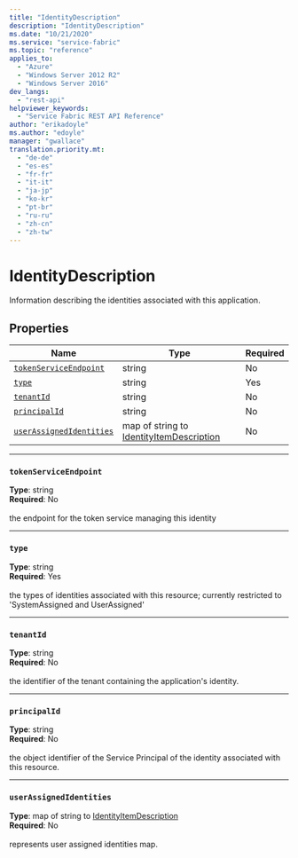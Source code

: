 ```yaml
---
title: "IdentityDescription"
description: "IdentityDescription"
ms.date: "10/21/2020"
ms.service: "service-fabric"
ms.topic: "reference"
applies_to: 
  - "Azure"
  - "Windows Server 2012 R2"
  - "Windows Server 2016"
dev_langs: 
  - "rest-api"
helpviewer_keywords: 
  - "Service Fabric REST API Reference"
author: "erikadoyle"
ms.author: "edoyle"
manager: "gwallace"
translation.priority.mt: 
  - "de-de"
  - "es-es"
  - "fr-fr"
  - "it-it"
  - "ja-jp"
  - "ko-kr"
  - "pt-br"
  - "ru-ru"
  - "zh-cn"
  - "zh-tw"
---
```

# IdentityDescription

Information describing the identities associated with this application.

## Properties
| Name | Type | Required |
| --- | --- | --- |
| [`tokenServiceEndpoint`](#tokenserviceendpoint) | string | No |
| [`type`](#type) | string | Yes |
| [`tenantId`](#tenantid) | string | No |
| [`principalId`](#principalid) | string | No |
| [`userAssignedIdentities`](#userassignedidentities) | map of string to [IdentityItemDescription](sfclient-v80-model-identityitemdescription.md) | No |

____
### `tokenServiceEndpoint`
__Type__: string <br/>
__Required__: No<br/>
<br/>
the endpoint for the token service managing this identity

____
### `type`
__Type__: string <br/>
__Required__: Yes<br/>
<br/>
the types of identities associated with this resource; currently restricted to 'SystemAssigned and UserAssigned'

____
### `tenantId`
__Type__: string <br/>
__Required__: No<br/>
<br/>
the identifier of the tenant containing the application's identity.

____
### `principalId`
__Type__: string <br/>
__Required__: No<br/>
<br/>
the object identifier of the Service Principal of the identity associated with this resource.

____
### `userAssignedIdentities`
__Type__: map of string to [IdentityItemDescription](sfclient-v80-model-identityitemdescription.md) <br/>
__Required__: No<br/>
<br/>
represents user assigned identities map.
